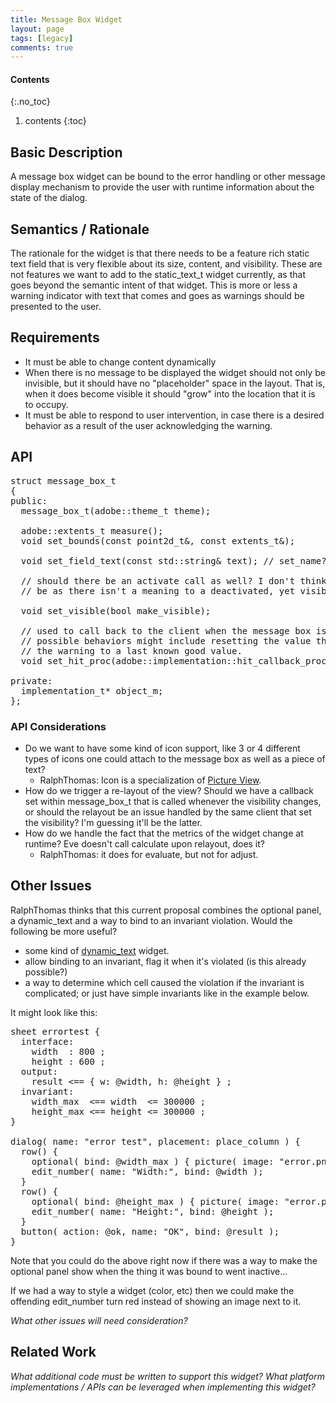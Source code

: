 ```yaml
---
title: Message Box Widget
layout: page
tags: [legacy]
comments: true
---
```

#### Contents
{:.no_toc}
1. contents
{:toc}

## Basic Description

A message box widget can be bound to the error handling or other message display mechanism to provide the user with runtime information about the state of the dialog.

## Semantics / Rationale

The rationale for the widget is that there needs to be a feature rich static text field that is very flexible about its size, content, and visibility. These are not features we want to add to the static_text_t widget currently, as that goes beyond the semantic intent of that widget. This is more or less a warning indicator with text that comes and goes as warnings should be presented to the user.

## Requirements

* It must be able to change content dynamically
* When there is no message to be displayed the widget should not only be invisible, but it should have no "placeholder" space in the layout. That is, when it does become visible it should "grow" into the location that it is to occupy.
* It must be able to respond to user intervention, in case there is a desired behavior as a result of the user acknowledging the warning.

## API

<pre>
struct message_box_t
{
public:
  message_box_t(adobe::theme_t theme);

  adobe::extents_t measure();
  void set_bounds(const point2d_t&, const extents_t&);

  void set_field_text(const std::string& text); // set_name?

  // should there be an activate call as well? I don't think there should
  // be as there isn't a meaning to a deactivated, yet visible, message box

  void set_visible(bool make_visible);

  // used to call back to the client when the message box is clicked on
  // possible behaviors might include resetting the value that triggered
  // the warning to a last known good value.
  void set_hit_proc(adobe::implementation::hit_callback_proc_t proc);

private:
  implementation_t* object_m;
};
</pre>

### API Considerations

* Do we want to have some kind of icon support, like 3 or 4 different types of icons one could attach to the message box as well as a piece of text?
  * RalphThomas: Icon is a specialization of [Picture View](picture-view).
* How do we trigger a re-layout of the view? Should we have a callback set within message_box_t that is called whenever the visibility changes, or should the relayout be an issue handled by the same client that set the visibility? I'm guessing it'll be the latter.
* How do we handle the fact that the metrics of the widget change at runtime? Eve doesn't call calculate upon relayout, does it?
  * RalphThomas: it does for evaluate, but not for adjust.

## Other Issues

RalphThomas thinks that this current proposal combines the optional panel, a dynamic_text and a way to bind to an invariant violation. Would the following be more useful?

* some kind of [dynamic_text](http://www.missioncode.org/index.fcgi/wiki/WidgetDocumentation) widget.
* allow binding to an invariant, flag it when it's violated (is this already possible?)
* a way to determine which cell caused the violation if the invariant is complicated; or just have simple invariants like in the example below.

It might look like this:
<pre>
sheet errortest {
  interface:
    width  : 800 ;
    height : 600 ;
  output:
    result <== { w: @width, h: @height } ;
  invariant:
    width_max  <== width  <= 300000 ;
    height_max <== height <= 300000 ;
}

dialog( name: "error test", placement: place_column ) {
  row() {
    optional( bind: @width_max ) { picture( image: "error.png" ); }
    edit_number( name: "Width:", bind: @width );
  }
  row() {
    optional( bind: @height_max ) { picture( image: "error.png" ); }
    edit_number( name: "Height:", bind: @height );
  }
  button( action: @ok, name: "OK", bind: @result );
}
</pre>

Note that you could do the above right now if there was a way to make the optional panel show when the thing it was bound to went inactive...

If we had a way to style a widget (color, etc) then we could make the offending edit_number turn red instead of showing an image next to it.

_What other issues will need consideration?_

## Related Work

_What additional code must be written to support this widget? What platform implementations / APIs can be leveraged when implementing this widget?_
